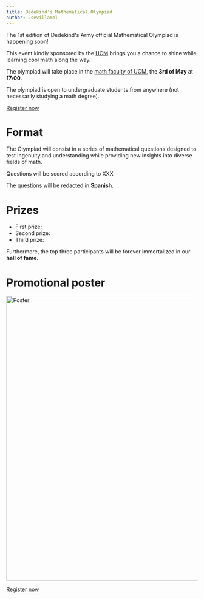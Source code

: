 ```yaml
---
title: Dedekind's Mathematical Olympiad
author: Jsevillamol
---
```

The 1st edition of Dedekind's Army official Mathematical Olympiad is happening soon!

This event kindly sponsored by the [UCM](http://matematicas.ucm.es/) brings you a chance to shine while learning cool math along the way.

The olympiad will take place in the [math faculty of UCM](https://goo.gl/maps/Y6v5fi43PNq), the **3rd of May** at **17:00**.

The olympiad is open to undergraduate students from anywhere (not necessarily studying a math degree).

[Register now](https://goo.gl/forms/nsQeQPHrLT2bJtTY2)

# Format

The Olympiad will consist in a series of mathematical questions designed to test ingenuity and understanding while providing new insights into diverse fields of math.

Questions will be scored according to XXX

The questions will be redacted in **Spanish**.

# Prizes

* First prize:
* Second prize:
* Third prize:

Furthermore, the top three participants will be forever immortalized in our **hall of fame**.

# Promotional poster
<img src="https://document-export.canva.com/DACNDADSMCM/27/preview/0001-42.png" alt="Poster" style="width: 750px;"/>

[Register now](https://goo.gl/forms/nsQeQPHrLT2bJtTY2)
